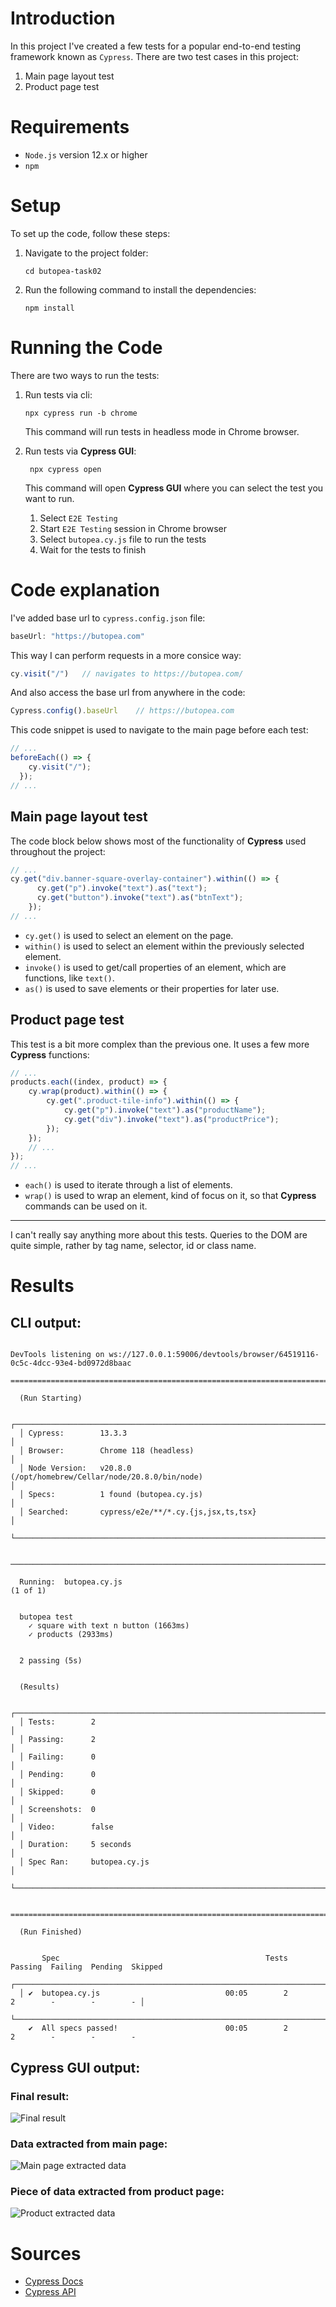 # Introduction
In this project I've created a few tests for a popular end-to-end testing framework known as `Cypress`.
There are two test cases in this project:

1. Main page layout test
2. Product page test
   
# Requirements
- `Node.js` version 12.x or higher
- `npm`
  
# Setup
To set up the code, follow these steps:

1. Navigate to the project folder: 
   ```shell
   cd butopea-task02
   ```
2. Run the following command to install the dependencies:
    ```shell
    npm install
    ```

# Running the Code
There are two ways to run the tests:
1. Run tests via cli:
   ```shell
   npx cypress run -b chrome
   ```
   This command will run tests in headless mode in Chrome browser.
2. Run tests via **Cypress GUI**:
   ```shell
    npx cypress open
    ```
    This command will open **Cypress GUI** where you can select the test you want to run.
    
    1. Select `E2E Testing`
    2. Start `E2E Testing` session in Chrome browser
    3. Select `butopea.cy.js` file to run the tests
    4. Wait for the tests to finish

# Code explanation
I've added base url to `cypress.config.json` file:
```javascript
baseUrl: "https://butopea.com"
```
This way I can perform requests in a more consice way:
```javascript
cy.visit("/")   // navigates to https://butopea.com/
```
And also access the base url from anywhere in the code:
```javascript
Cypress.config().baseUrl    // https://butopea.com
```

This code snippet is used to navigate to the main page before each test:
```javascript
// ...
beforeEach(() => {
    cy.visit("/");
  });
// ...
```
## Main page layout test
The code block below shows most of the functionality of **Cypress** used throughout the project:
```javascript
// ...
cy.get("div.banner-square-overlay-container").within(() => {
      cy.get("p").invoke("text").as("text");
      cy.get("button").invoke("text").as("btnText");
    }); 
// ...
```
- `cy.get()` is used to select an element on the page.
- `within()` is used to select an element within the previously selected element.
- `invoke()` is used to get/call properties of an element, which are functions, like `text()`.
- `as()` is used to save elements or their properties for later use.


## Product page test
This test is a bit more complex than the previous one. It uses a few more **Cypress** functions:
```javascript
// ...
products.each((index, product) => {
    cy.wrap(product).within(() => {
        cy.get(".product-tile-info").within(() => {
            cy.get("p").invoke("text").as("productName");
            cy.get("div").invoke("text").as("productPrice");
        });
    });
    // ...
});
// ...
```
- `each()` is used to iterate through a list of elements.
- `wrap()` is used to wrap an element, kind of focus on it, so that **Cypress** commands can be used on it.
  
---
I can't really say anything more about this tests. Queries to the DOM are quite simple, rather by tag name, selector, id or class name.

# Results
## CLI output:
```shell

DevTools listening on ws://127.0.0.1:59006/devtools/browser/64519116-0c5c-4dcc-93e4-bd0972d8baac

===============================================================================================

  (Run Starting)

  ┌────────────────────────────────────────────────────────────────────────────────────────────────┐
  │ Cypress:        13.3.3                                                                         │
  │ Browser:        Chrome 118 (headless)                                                          │
  │ Node Version:   v20.8.0 (/opt/homebrew/Cellar/node/20.8.0/bin/node)                            │
  │ Specs:          1 found (butopea.cy.js)                                                        │
  │ Searched:       cypress/e2e/**/*.cy.{js,jsx,ts,tsx}                                            │
  └────────────────────────────────────────────────────────────────────────────────────────────────┘


────────────────────────────────────────────────────────────────────────────────────────────────────

  Running:  butopea.cy.js                                                                   (1 of 1)


  butopea test
    ✓ square with text n button (1663ms)
    ✓ products (2933ms)


  2 passing (5s)


  (Results)

  ┌────────────────────────────────────────────────────────────────────────────────────────────────┐
  │ Tests:        2                                                                                │
  │ Passing:      2                                                                                │
  │ Failing:      0                                                                                │
  │ Pending:      0                                                                                │
  │ Skipped:      0                                                                                │
  │ Screenshots:  0                                                                                │
  │ Video:        false                                                                            │
  │ Duration:     5 seconds                                                                        │
  │ Spec Ran:     butopea.cy.js                                                                    │
  └────────────────────────────────────────────────────────────────────────────────────────────────┘


===============================================================================================

  (Run Finished)


       Spec                                              Tests  Passing  Failing  Pending  Skipped
  ┌────────────────────────────────────────────────────────────────────────────────────────────────┐
  │ ✔  butopea.cy.js                            00:05        2        2        -        -        - │
  └────────────────────────────────────────────────────────────────────────────────────────────────┘
    ✔  All specs passed!                        00:05        2        2        -        -        -
```

## Cypress GUI output:

### Final result:
![Final result](../img/final.png)

### Data extracted from main page:
![Main page extracted data](../img/mainpage-data.png)

### Piece of data extracted from product page:
![Product extracted data](../img/product-data.png)

# Sources
- [Cypress Docs](https://docs.cypress.io/)
- [Cypress API](https://docs.cypress.io/api/api/table-of-contents.html)
